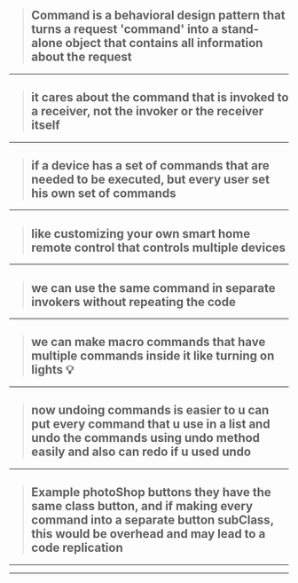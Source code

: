 > ## Command is a behavioral design pattern that turns a request 'command' into a stand-alone object that contains all information about the request

---

> ## it cares about the **command** that is invoked to a receiver, not the invoker or the receiver itself

---

> ## if a device has a set of commands that are needed to be executed, but every user set his own set of commands

---

> ## like customizing your own smart home remote control that controls multiple devices

---

> ## we can use the same command in separate invokers without repeating the code

---

> ## we can make macro commands that have multiple commands inside it like **turning on lights 💡**

---

> ## now undoing commands is easier to u can put every command that u use in a list and undo the commands using undo method easily and also can redo if u used undo

---

> ## Example photoShop buttons they have the same class button, and if making every command into a separate button subClass, this would be overhead and may lead to a code replication

---

---
